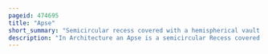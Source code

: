 ```yaml
---
pageid: 474695
title: "Apse"
short_summary: "Semicircular recess covered with a hemispherical vault or semi-dome"
description: "In Architecture an Apse is a semicircular Recess covered with a hemispherical Vault or Semi-Dome also known as an Exedra. In Byzantine, Romanesque, and Gothic Christian Church Architecture, the Term is applied to a semi-circular or polygonal Termination of the main Building at the liturgical east End, regardless of the Shape of the Roof, which may be flat, sloping, domed, or hemispherical. Smaller apses are found elsewhere, especially in shrines."
---
```

